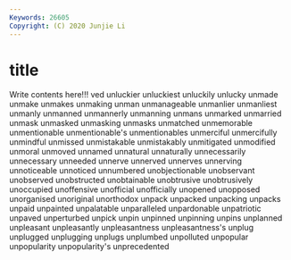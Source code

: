 ```yaml
---
Keywords: 26605
Copyright: (C) 2020 Junjie Li
---
```


# title

Write contents here!!!
ved 
unluckier 
unluckiest 
unluckily 
unlucky 
unmade 
unmake
unmakes 
unmaking 
unman 
unmanageable 
unmanlier 
unmanliest 
unmanly 
unmanned 
unmannerly 
unmanning
unmans 
unmarked 
unmarried 
unmask 
unmasked 
unmasking 
unmasks 
unmatched 
unmemorable 
unmentionable
unmentionable's 
unmentionables 
unmerciful 
unmercifully 
unmindful 
unmissed 
unmistakable 
unmistakably 
unmitigated 
unmodified
unmoral 
unmoved 
unnamed 
unnatural 
unnaturally 
unnecessarily 
unnecessary 
unneeded 
unnerve 
unnerved
unnerves 
unnerving 
unnoticeable 
unnoticed 
unnumbered 
unobjectionable 
unobservant 
unobserved 
unobstructed 
unobtainable
unobtrusive 
unobtrusively 
unoccupied 
unoffensive 
unofficial 
unofficially 
unopened 
unopposed 
unorganised 
unoriginal
unorthodox 
unpack 
unpacked 
unpacking 
unpacks 
unpaid 
unpainted 
unpalatable 
unparalleled 
unpardonable
unpatriotic 
unpaved 
unperturbed 
unpick 
unpin 
unpinned 
unpinning 
unpins 
unplanned 
unpleasant
unpleasantly 
unpleasantness 
unpleasantness's 
unplug 
unplugged 
unplugging 
unplugs 
unplumbed 
unpolluted 
unpopular
unpopularity 
unpopularity's 
unprecedented 
